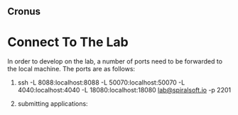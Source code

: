 ## Cronus

# Connect To The Lab
In order to develop on the lab, a number of ports need to be forwarded to the local machine. 
The ports are as follows:

1) ssh -L 8088:localhost:8088 -L 50070:localhost:50070 -L 4040:localhost:4040 -L 18080:localhost:18080 lab@spiralsoft.io -p 2201

2) submitting applications: 
